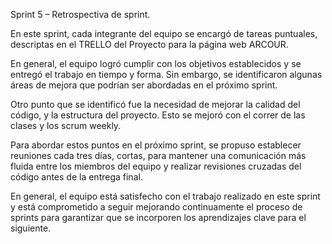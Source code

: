 Sprint 5 – Retrospectiva de sprint.

En este sprint, cada integrante del equipo se encargó de tareas puntuales, descriptas en el TRELLO del Proyecto para la página web ARCOUR.

En general, el equipo logró cumplir con los objetivos establecidos y se entregó el trabajo en tiempo y forma. Sin embargo, se identificaron algunas áreas de mejora que podrían ser abordadas en el próximo sprint.

Otro punto que se identificó fue la necesidad de mejorar la calidad del código, y la estructura del proyecto. Esto se mejoró con el correr de las clases y los scrum weekly.

Para abordar estos puntos en el próximo sprint, se propuso establecer reuniones cada tres días, cortas, para mantener una comunicación más fluida entre los miembros del equipo y realizar revisiones cruzadas del código antes de la entrega final.

En general, el equipo está satisfecho con el trabajo realizado en este sprint y está comprometido a seguir mejorando continuamente el proceso de sprints para garantizar que se incorporen los aprendizajes clave para el siguiente.
